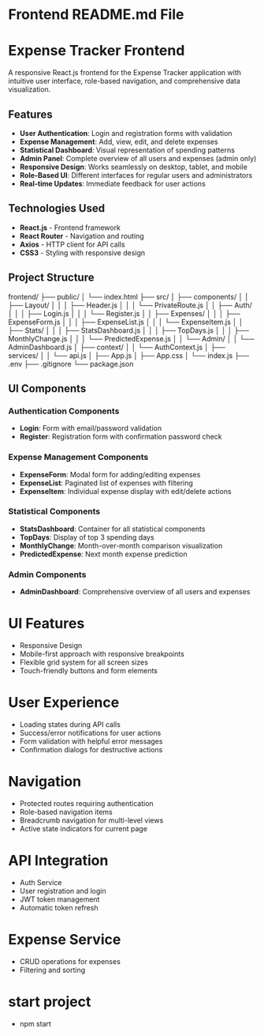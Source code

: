 
# Frontend README.md File

# Expense Tracker Frontend

A responsive React.js frontend for the Expense Tracker application with intuitive user interface, role-based navigation, and comprehensive data visualization.

## Features

- **User Authentication**: Login and registration forms with validation
- **Expense Management**: Add, view, edit, and delete expenses
- **Statistical Dashboard**: Visual representation of spending patterns
- **Admin Panel**: Complete overview of all users and expenses (admin only)
- **Responsive Design**: Works seamlessly on desktop, tablet, and mobile
- **Role-Based UI**: Different interfaces for regular users and administrators
- **Real-time Updates**: Immediate feedback for user actions

## Technologies Used

- **React.js** - Frontend framework
- **React Router** - Navigation and routing
- **Axios** - HTTP client for API calls
- **CSS3** - Styling with responsive design

## Project Structure
frontend/
├── public/
│ └── index.html
├── src/
│ ├── components/
│ │ ├── Layout/
│ │ │ ├── Header.js 
│ │ │ └── PrivateRoute.js 
│ │ ├── Auth/
│ │ │ ├── Login.js
│ │ │ └── Register.js 
│ │ ├── Expenses/
│ │ │ ├── ExpenseForm.js 
│ │ │ ├── ExpenseList.js
│ │ │ └── ExpenseItem.js
│ │ ├── Stats/
│ │ │ ├── StatsDashboard.js 
│ │ │ ├── TopDays.js
│ │ │ ├── MonthlyChange.js 
│ │ │ └── PredictedExpense.js
│ │ └── Admin/
│ │ └── AdminDashboard.js 
│ ├── context/
│ │ └── AuthContext.js
│ ├── services/
│ │ └── api.js 
│ ├── App.js 
│ ├── App.css
│ └── index.js 
├── .env 
├── .gitignore 
└── package.json 



## UI Components

### Authentication Components
- **Login**: Form with email/password validation
- **Register**: Registration form with confirmation password check

### Expense Management Components
- **ExpenseForm**: Modal form for adding/editing expenses
- **ExpenseList**: Paginated list of expenses with filtering
- **ExpenseItem**: Individual expense display with edit/delete actions

### Statistical Components
- **StatsDashboard**: Container for all statistical components
- **TopDays**: Display of top 3 spending days
- **MonthlyChange**: Month-over-month comparison visualization
- **PredictedExpense**: Next month expense prediction

### Admin Components
- **AdminDashboard**: Comprehensive overview of all users and expenses

# UI Features
- Responsive Design
- Mobile-first approach with responsive breakpoints
- Flexible grid system for all screen sizes
- Touch-friendly buttons and form elements

# User Experience
- Loading states during API calls
- Success/error notifications for user actions
- Form validation with helpful error messages
- Confirmation dialogs for destructive actions

# Navigation
- Protected routes requiring authentication
- Role-based navigation items
- Breadcrumb navigation for multi-level views
- Active state indicators for current page

# API Integration
- Auth Service
- User registration and login
- JWT token management
- Automatic token refresh

# Expense Service
- CRUD operations for expenses
- Filtering and sorting

# start project
- npm start

